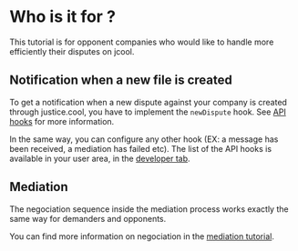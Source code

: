 # Who is it for ?

This tutorial is for opponent companies who would like to handle more efficiently their disputes on jcool.


## Notification when a new file is created

To get a notification when a new dispute against your company is created through justice.cool, you have to implement the `newDispute` hook. See [API hooks](general/hooks.md) for more information.

In the same way, you can configure any other hook (EX: a message has been received, a mediation has failed etc). The list of the API hooks is available in your user area, in the [developer tab](https://app.staging.justice.cool/fr/dev/api).


## Mediation

The negociation sequence inside the mediation process works exactly the same way for demanders and opponents.

You can find more information on negociation in the [mediation tutorial](/mediation/negociation/intro.md).



